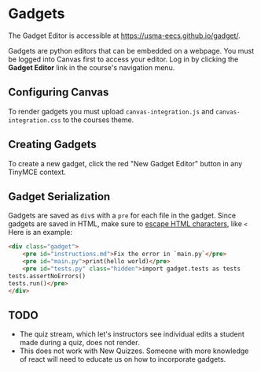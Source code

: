 # Gadgets

The Gadget Editor is accessible at https://usma-eecs.github.io/gadget/. 

Gadgets are python editors that can be embedded on a webpage. You must be logged into Canvas first to access your editor. Log in by clicking the **Gadget Editor** link in the course's navigation menu. 

## Configuring Canvas

To render gadgets you must upload `canvas-integration.js` and `canvas-integration.css` to the courses theme. 

## Creating Gadgets

To create a new gadget, click the red "New Gadget Editor" button in any TinyMCE context.

## Gadget Serialization

Gadgets are saved as `div`s with a `pre` for each file in the gadget. Since gadgets are saved in HTML, make sure to [escape HTML characters](https://developer.mozilla.org/en-US/docs/Glossary/Entity), like `<` Here is an example: 

```html
<div class="gadget">
    <pre id="instructions.md">Fix the error in `main.py`</pre>
    <pre id="main.py">print(hello world)</pre>
    <pre id="tests.py" class="hidden">import gadget.tests as tests
tests.assertNoErrors()
tests.run()</pre>
</div>
```

## TODO

* The quiz stream, which let's instructors see individual edits a student made during a quiz, does not render. 
* This does not work with New Quizzes. Someone with more knowledge of react will need to educate us on how to incorporate gadgets. 